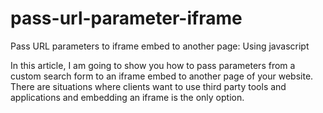 # pass-url-parameter-iframe
Pass URL parameters to iframe embed to another page: Using javascript

In this article, I am going to show you how to pass parameters from a custom search form to an iframe embed to another page of your website. There are situations where clients want to use third party tools and applications and embedding an iframe is the only option.
